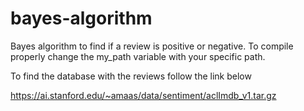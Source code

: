 # bayes-algorithm
Bayes algorithm to find if a review is positive or negative. To compile properly change the my_path variable with your specific path.

To find the database with the reviews follow the link below

https://ai.stanford.edu/~amaas/data/sentiment/aclImdb_v1.tar.gz
